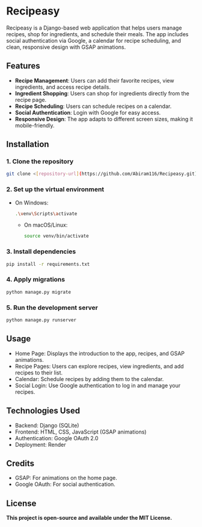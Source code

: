 # Recipeasy

Recipeasy is a Django-based web application that helps users manage recipes, shop for ingredients, and schedule their meals. The app includes social authentication via Google, a calendar for recipe scheduling, and clean, responsive design with GSAP animations.

## Features

- **Recipe Management**: Users can add their favorite recipes, view ingredients, and access recipe details.
- **Ingredient Shopping**: Users can shop for ingredients directly from the recipe page.
- **Recipe Scheduling**: Users can schedule recipes on a calendar.
- **Social Authentication**: Login with Google for easy access.
- **Responsive Design**: The app adapts to different screen sizes, making it mobile-friendly.

## Installation

### 1. Clone the repository
```bash
git clone <[repository-url](https://github.com/Abiram116/Recipeasy.git)>
```
### 2. Set up the virtual environment
- On Windows:
     ```bash
     .\venv\Scripts\activate
     ```
   - On macOS/Linux:
     ```bash
     source venv/bin/activate
     ```
### 3. Install dependencies
```bash
pip install -r requirements.txt
```
### 4. Apply migrations
```bash
python manage.py migrate
```
### 5. Run the development server
```bash
python manage.py runserver
```

## Usage
- Home Page: Displays the introduction to the app, recipes, and GSAP animations.
- Recipe Pages: Users can explore recipes, view ingredients, and add recipes to their list.
- Calendar: Schedule recipes by adding them to the calendar.
- Social Login: Use Google authentication to log in and manage your recipes.

## Technologies Used
- Backend: Django (SQLite)
- Frontend: HTML, CSS, JavaScript (GSAP animations)
- Authentication: Google OAuth 2.0
- Deployment: Render

## Credits
- GSAP: For animations on the home page.
- Google OAuth: For social authentication.

## License
**This project is open-source and available under the MIT License.**
